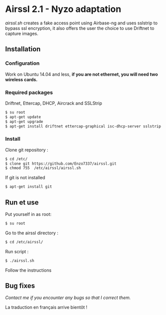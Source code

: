# Airssl 2.1 - Nyzo adaptation
*airssl.sh* creates a fake access point using Airbase-ng and uses sslstrip to bypass ssl encryption, it also offers the user the choice to use Driftnet to capture images. 
## Installation
### Configuration
Work on Ubuntu 14.04 and less, **if you are not ethernet, you will need two wireless cards.**
### Required packages
Driftnet, Ettercap, DHCP, Aircrack and SSLStrip
```sh
$ su root
$ apt-get update
$ apt-get upgrade
$ apt-get install driftnet ettercap-graphical isc-dhcp-server sslstrip aircrack-ng
```
### Install
Clone git repository :
```sh
$ cd /etc/
$ clone git https://github.com/Enzo7337/airssl.git
$ chmod 755  /etc/airssl/airssl.sh
```
If git is not installed
```sh
$ apt-get install git
```
## Run et use
Put yourself in as root:
```sh
$ su root
```
Go to the airssl directory :
```sh
$ cd /etc/airssl/
```
Run script :
```sh
$ ./airssl.sh
```
Follow the instructions
## Bug fixes
*Contact me if you encounter any bugs so that I correct them.*

La traduction en français arrive bientôt !
